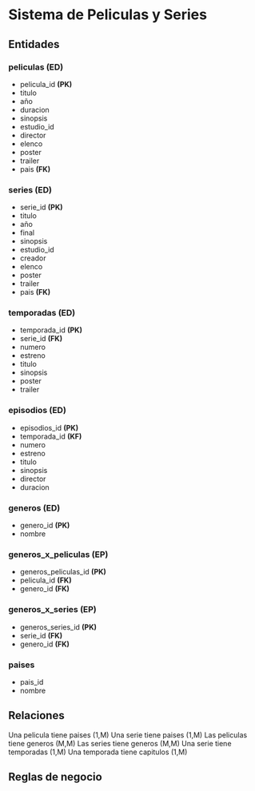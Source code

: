 # Sistema de Peliculas y Series

## Entidades

### peliculas **(ED)**

- pelicula_id **(PK)**
- titulo
- año
- duracion
- sinopsis
- estudio_id
- director
- elenco
- poster
- trailer
- pais **(FK)**

### series **(ED)**

- serie_id **(PK)**
- titulo
- año
- final
- sinopsis
- estudio_id
- creador
- elenco
- poster
- trailer
- pais **(FK)**

### temporadas **(ED)**

- temporada_id **(PK)**
- serie_id **(FK)**
- numero
- estreno
- titulo
- sinopsis
- poster
- trailer

### episodios **(ED)**

- episodios_id **(PK)**
- temporada_id **(KF)**
- numero
- estreno
- titulo
- sinopsis
- director
- duracion

### generos **(ED)**

- genero_id **(PK)**
- nombre

### generos_x_peliculas **(EP)**

- generos_peliculas_id **(PK)**
- pelicula_id **(FK)**
- genero_id **(FK)**

### generos_x_series **(EP)**

- generos_series_id **(PK)**
- serie_id **(FK)**
- genero_id **(FK)**

### paises

- pais_id
- nombre

## Relaciones

Una pelicula tiene paises (1,M)
Una serie tiene paises (1,M)
Las peliculas tiene generos (M,M)
Las series tiene generos (M,M)
Una serie tiene temporadas (1,M)
Una temporada tiene capitulos (1,M)

## Reglas de negocio
